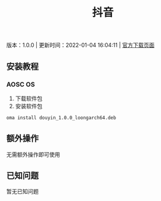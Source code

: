 ﻿---
id: 128
title: 抖音
toc: true
weight: 128
---

版本：1.0.0 | 更新时间：2022-01-04 16:04:11 | [官方下载页面](http://app.loongapps.cn/#/detail/128)

## 安装教程 

### AOSC OS 

1. 下载软件包
2. 安装软件包

```bash
oma install douyin_1.0.0_loongarch64.deb
```

## 额外操作

无需额外操作即可使用

## 已知问题

暂无已知问题

